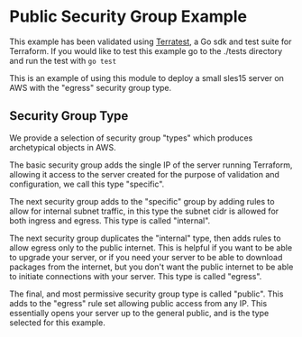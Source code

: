 # Public Security Group Example

This example has been validated using [Terratest](https://terratest.gruntwork.io/), a Go sdk and test suite for Terraform.
If you would like to test this example go to the ./tests directory and run the test with `go test`

This is an example of using this module to deploy a small sles15 server on AWS with the "egress" security group type.

## Security Group Type

We provide a selection of security group "types" which produces archetypical objects in AWS.

The basic security group adds the single IP of the server running Terraform, allowing it access to the server created for the purpose of validation and configuration, we call this type "specific".

The next security group adds to the "specific" group by adding rules to allow for internal subnet traffic, in this type the subnet cidr is allowed for both ingress and egress. This type is called "internal".

The next security group duplicates the "internal" type, then adds rules to allow egress only to the public internet. This is helpful if you want to be able to upgrade your server, or if you need your server to be able to download packages from the internet, but you don't want the public internet to be able to initiate connections with your server. This type is called "egress".

The final, and most permissive security group type is called "public". This adds to the "egress" rule set allowing public access from any IP. This essentially opens your server up to the general public, and is the type selected for this example.

